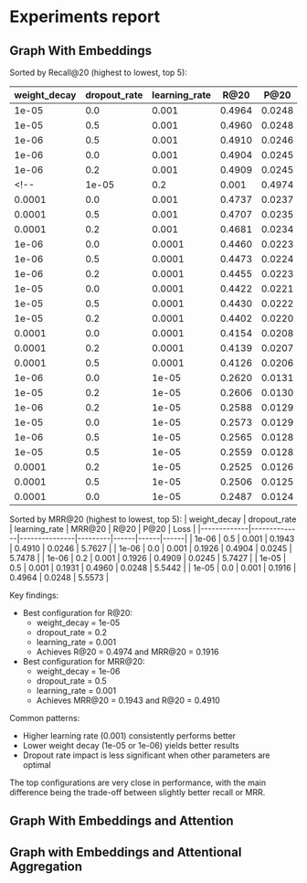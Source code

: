# Experiments report

## Graph With Embeddings

Sorted by Recall@20 (highest to lowest, top 5):

| weight_decay | dropout_rate | learning_rate | R@20 | P@20 | MRR@20 | Loss |
|-------------|--------------|---------------|------|------|---------|------|
| 1e-05 | 0.0 | 0.001 | 0.4964 | 0.0248 | 0.1916 | 5.5573 |
| 1e-05 | 0.5 | 0.001 | 0.4960 | 0.0248 | 0.1931 | 5.5442 |
| 1e-06 | 0.5 | 0.001 | 0.4910 | 0.0246 | 0.1943 | 5.7627 |
| 1e-06 | 0.0 | 0.001 | 0.4904 | 0.0245 | 0.1926 | 5.7478 |
| 1e-06 | 0.2 | 0.001 | 0.4909 | 0.0245 | 0.1926 | 5.7427 |
<!--| 1e-05 | 0.2 | 0.001 | 0.4974 | 0.0249 | 0.1916 | 5.5410 |
| 0.0001 | 0.0 | 0.001 | 0.4737 | 0.0237 | 0.1676 | 5.6293 |
| 0.0001 | 0.5 | 0.001 | 0.4707 | 0.0235 | 0.1667 | 5.6265 |
| 0.0001 | 0.2 | 0.001 | 0.4681 | 0.0234 | 0.1644 | 5.6404 |
| 1e-06 | 0.0 | 0.0001 | 0.4460 | 0.0223 | 0.1569 | 5.7470 |
| 1e-06 | 0.5 | 0.0001 | 0.4473 | 0.0224 | 0.1575 | 5.7527 |
| 1e-06 | 0.2 | 0.0001 | 0.4455 | 0.0223 | 0.1573 | 5.7503 |
| 1e-05 | 0.0 | 0.0001 | 0.4422 | 0.0221 | 0.1534 | 5.7087 |
| 1e-05 | 0.5 | 0.0001 | 0.4430 | 0.0222 | 0.1529 | 5.7103 |
| 1e-05 | 0.2 | 0.0001 | 0.4402 | 0.0220 | 0.1525 | 5.7157 |
| 0.0001 | 0.0 | 0.0001 | 0.4154 | 0.0208 | 0.1343 | 5.8321 |
| 0.0001 | 0.2 | 0.0001 | 0.4139 | 0.0207 | 0.1355 | 5.8342 |
| 0.0001 | 0.5 | 0.0001 | 0.4126 | 0.0206 | 0.1337 | 5.8342 |
| 1e-06 | 0.0 | 1e-05 | 0.2620 | 0.0131 | 0.0791 | 6.9571 |
| 1e-05 | 0.2 | 1e-05 | 0.2606 | 0.0130 | 0.0773 | 6.9478 |
| 1e-06 | 0.2 | 1e-05 | 0.2588 | 0.0129 | 0.0791 | 6.9607 |
| 1e-05 | 0.0 | 1e-05 | 0.2573 | 0.0129 | 0.0760 | 6.9604 |
| 1e-06 | 0.5 | 1e-05 | 0.2565 | 0.0128 | 0.0764 | 6.9800 |
| 1e-05 | 0.5 | 1e-05 | 0.2559 | 0.0128 | 0.0755 | 6.9457 |
| 0.0001 | 0.2 | 1e-05 | 0.2525 | 0.0126 | 0.0739 | 7.0286 |
| 0.0001 | 0.5 | 1e-05 | 0.2506 | 0.0125 | 0.0738 | 7.0368 |
| 0.0001 | 0.0 | 1e-05 | 0.2487 | 0.0124 | 0.0744 | 7.0491 |-->


Sorted by MRR@20 (highest to lowest, top 5):
| weight_decay | dropout_rate | learning_rate | MRR@20 | R@20 | P@20 | Loss |
|-------------|--------------|---------------|---------|------|------|------|
| 1e-06 | 0.5 | 0.001 | 0.1943 | 0.4910 | 0.0246 | 5.7627 |
| 1e-06 | 0.0 | 0.001 | 0.1926 | 0.4904 | 0.0245 | 5.7478 |
| 1e-06 | 0.2 | 0.001 | 0.1926 | 0.4909 | 0.0245 | 5.7427 |
| 1e-05 | 0.5 | 0.001 | 0.1931 | 0.4960 | 0.0248 | 5.5442 |
| 1e-05 | 0.0 | 0.001 | 0.1916 | 0.4964 | 0.0248 | 5.5573 |
<!--| 1e-05 | 0.2 | 0.001 | 0.1916 | 0.4974 | 0.0249 | 5.5410 |
| 0.0001 | 0.0 | 0.001 | 0.1676 | 0.4737 | 0.0237 | 5.6293 |
| 0.0001 | 0.5 | 0.001 | 0.1667 | 0.4707 | 0.0235 | 5.6265 |
| 0.0001 | 0.2 | 0.001 | 0.1644 | 0.4681 | 0.0234 | 5.6404 |
| 1e-06 | 0.0 | 0.0001 | 0.1569 | 0.4460 | 0.0223 | 5.7470 |
| 1e-06 | 0.5 | 0.0001 | 0.1575 | 0.4473 | 0.0224 | 5.7527 |
| 1e-06 | 0.2 | 0.0001 | 0.1573 | 0.4455 | 0.0223 | 5.7503 |
| 1e-05 | 0.0 | 0.0001 | 0.1534 | 0.4422 | 0.0221 | 5.7087 |
| 1e-05 | 0.5 | 0.0001 | 0.1529 | 0.4430 | 0.0222 | 5.7103 |
| 1e-05 | 0.2 | 0.0001 | 0.1525 | 0.4402 | 0.0220 | 5.7157 |
| 0.0001 | 0.2 | 0.0001 | 0.1355 | 0.4139 | 0.0207 | 5.8342 |
| 0.0001 | 0.0 | 0.0001 | 0.1343 | 0.4154 | 0.0208 | 5.8321 |
| 0.0001 | 0.5 | 0.0001 | 0.1337 | 0.4126 | 0.0206 | 5.8342 |
| 1e-06 | 0.0 | 1e-05 | 0.0791 | 0.2620 | 0.0131 | 6.9571 |
| 1e-06 | 0.2 | 1e-05 | 0.0791 | 0.2588 | 0.0129 | 6.9607 |
| 1e-06 | 0.5 | 1e-05 | 0.0764 | 0.2565 | 0.0128 | 6.9800 |
| 1e-05 | 0.0 | 1e-05 | 0.0760 | 0.2573 | 0.0129 | 6.9604 |
| 1e-05 | 0.5 | 1e-05 | 0.0755 | 0.2559 | 0.0128 | 6.9457 |
| 1e-05 | 0.2 | 1e-05 | 0.0773 | 0.2606 | 0.0130 | 6.9478 |
| 0.0001 | 0.0 | 1e-05 | 0.0744 | 0.2487 | 0.0124 | 7.0491 |
| 0.0001 | 0.2 | 1e-05 | 0.0739 | 0.2525 | 0.0126 | 7.0286 |
| 0.0001 | 0.5 | 1e-05 | 0.0738 | 0.2506 | 0.0125 | 7.0368 |-->

Key findings:
* Best configuration for R@20:
    * weight_decay = 1e-05
    * dropout_rate = 0.2
    * learning_rate = 0.001
    * Achieves R@20 = 0.4974 and MRR@20 = 0.1916
* Best configuration for MRR@20:
    * weight_decay = 1e-06
    * dropout_rate = 0.5
    * learning_rate = 0.001
    * Achieves MRR@20 = 0.1943 and R@20 = 0.4910

Common patterns:
* Higher learning rate (0.001) consistently performs better
* Lower weight decay (1e-05 or 1e-06) yields better results
* Dropout rate impact is less significant when other parameters are optimal

The top configurations are very close in performance, with the main difference being the trade-off between slightly better recall or MRR.

## Graph With Embeddings and Attention

## Graph with Embeddings and Attentional Aggregation
